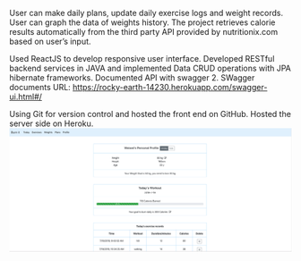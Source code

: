 User can make daily plans, update daily exercise logs and weight records. 
User can graph the data of weights history. 
The project retrieves calorie results automatically from the third party API provided by nutritionix.com based on user’s input.

Used ReactJS to develop responsive user interface. 
Developed RESTful backend services in JAVA and implemented Data CRUD operations with JPA hibernate frameworks. 
Documented API with swagger 2. SWagger documents URL: https://rocky-earth-14230.herokuapp.com/swagger-ui.html#/

Using Git for version control and hosted the front end on GitHub. Hosted the server side on Heroku.
![Alt text](homepageScreenShot.png?raw=true "Title")
